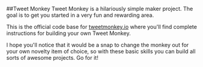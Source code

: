 ##Tweet Monkey
Tweet Monkey is a hilariously simple maker project. The goal is to get you started in a very fun and rewarding area.

This is the official code base for [tweetmonkey.io](http://tweetmonkey.io) where you'll find complete instructions for building your own Tweet Monkey.

I hope you'll notice that it would be a snap to change the monkey out for your own novelty item of choice, so with these basic skills you can build all sorts of awesome projects. Go for it!

